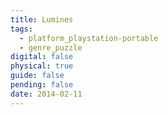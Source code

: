 ```yaml
---
title: Lumines
tags:
  - platform_playstation-portable
  - genre_puzzle
digital: false
physical: true
guide: false
pending: false
date: 2014-02-11
---
```

